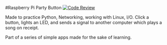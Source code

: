 #Raspberry Pi Party Button
[![Code Review](http://www.zomis.net/codereview/shield/?qid=107343&mode=score)](http://codereview.stackexchange.com/q/107343/49181)

Made to practice Python, Networking, working with Linux, I/O.
Click a button, lights an LED, and sends a signal to another computer which plays a song on receipt.


Part of a series of simple apps made for the sake of learning.
